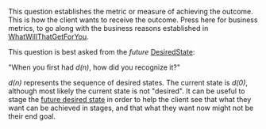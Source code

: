 <div id="wikitext">

<span id="excerpt"></span> This question establishes the metric or
measure of achieving the outcome. This is how the client wants to
receive the outcome. Press here for business metrics, to go along with
the business reasons established in <span
class="wikiword">[WhatWillThatGetForYou](http://wiki.tamouse.org?n=Consulting.WhatWillThatGetForYou?action=print)</span>.
<span id="excerptend"></span>

This question is best asked from the *future* <span
class="wikiword">[DesiredState](http://wiki.tamouse.org?n=Consulting.DesiredState?action=print)</span>:

<div class="vspace">

</div>

<div class="indent">

"When you first had *d(n)*, how did you recognize it?"

</div>

*d(n)* represents the sequence of desired states. The current state is
*d(0)*, although most likely the current state is not "desired". It can
be useful to stage the [future desired
state](http://wiki.tamouse.org?n=Consulting.DesiredState?action=print)
in order to help the client see that what they want can be achieved in
stages, and that what they want now might not be their end goal.

<div class="vspace">

</div>

</div>
